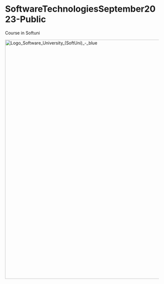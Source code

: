 # SoftwareTechnologiesSeptember2023-Public
Course in Softuni

<img width="784" alt="Logo_Software_University_(SoftUni)_-_blue" src="https://github.com/IvanAngelov92/QAFundamentalsandManualTestingOctober2023Public/assets/32968611/165edb29-f066-432b-8fa9-3af5f233368f">
